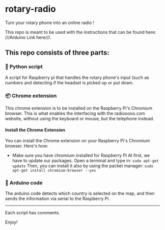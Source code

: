 # rotary-radio
Turn your rotary phone into an online radio !

This repo is meant to be used with the instructions that can be found here: ///Arduino Link here///.

## This repo consists of three parts:
### 🐍 Python script
A script for Raspberry pi that handles the rotary phone's input (such as numbers and detecting if the headset is picked up or put down.
### 📦 Chrome extension
This chrome extension is to be installed on the Raspberry Pi's Chromium browser. This is what enables the interfacing with the radiooooo.com website, without using the keyboard or mouse, but the telephone instead. 
#### Install the Chrome Extension
You can install the Chrome extension on your Raspberry Pi's Chromium browser. Here's how:
- Make sure you have chromium installed for Raspberry Pi 
At first, we have to update our packages. Open a terminal and type in:
```sudo apt-get update```
Then, you can install it also by using the packet manager:
```sudo apt-get install chromium-browser --yes```
### 🤖 Arduino code
The arduino code detects which country is selected on the map, and then sends the information via serial to the Raspberry Pi.

---

Each script has comments. 

Enjoy!

